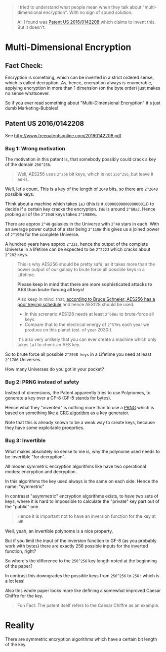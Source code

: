 > I tried to understand what people mean when they talk about "multi-dimensional encryption".
> With no sign of sound solution.
>
> All I found was [Patent US 2016/0142208](http://www.freepatentsonline.com/20160142208.pdf) which claims to invent this.
> But it doesn't.

# Multi-Dimensional Encryption

## Fact Check:

Encryption is something, which can be inverted in a strict ordered sense, which is called decryption.
As, hence, encryption always is enumerable, applying encryption in more than 1 dimension (on the byte order) just makes no sense whatsoever.

So if you ever read something about "Multi-Dimensional Encryption" it's just dumb Marketing-Bubbles!

## Patent US 2016/0142208

See http://www.freepatentsonline.com/20160142208.pdf

### Bug 1: Wrong motivation

The motivation in this patent is, that somebody possibly could crack a key of the domain `256^256`.

> Well, AES256 uses `2^256` bit keys, which is not `256^256`, but leave it as-is.

Well, let's count.  This is a key of the length of `2048` bits, so there are `2^2048` possible keys.

Think about a machine which takes `1aJ` (this is `0.000000000000000001J`)
to decide if a certain key cracks the encryption.  `1Ws` is around `2^60aJ`.
Hence probing all of the `2^2048` keys takes `2^1988Ws`.

There are approx `2^40` galaxies in the Universe with `2^40` stars in each.
With an average power output of a star being `2^110W` this gives us a
joined power of `2^190W` for the complete Universe.

A hundred years have approx `2^32s`, hence the output of the complete Universe
in a lifetime can be expected to be `2^222J` which cracks about `2^282` keys.

> This is why AES256 should be pretty safe, as it takes more than the power output of
> our galaxy to brute force all possible keys in a Lifetime.
>
> **Please keep in mind that there are more sophisticated attacks to AES than brute-forcing all keys!**
>
> Also keep in mind, that, [according to Bruce Schneier, AES256 has a poor keying schedule](https://www.schneier.com/blog/archives/2009/07/another_new_aes.html#c386957) and hence AES128 should be used.
>
> - In this screnario AES128 needs at least `2^68Ws` to brute-force all keys.
> - Compare that to the electrical energy of `2^57Ws` each year we produce on this planet (est. of year 2030!).
>
> It's also very unlikely that you can ever create a machine which only takes `1aJ` to check an AES key.

So to brute force all possible `2^2048 keys` in a Lifetime you need at least `2^1786` Universes.

How many Universes do you got in your pocket?


### Bug 2: PRNG instead of safety

Instead of dimensions, the Patent apparently tries to use Polynomes, to generate a key over a GF-8 (GF-8 stands for bytes).

Hence what they "invented" is nothing more than to use a [PRNG](https://en.wikipedia.org/wiki/Pseudorandom_number_generator)
which is based on something like a [CRC algorithm](https://en.wikipedia.org/wiki/Cyclic_redundancy_check) as a key generator.

Note that this is already known to be a weak way to create keys, because they have some exploitable proeprties.


### Bug 3: Invertible

What makes absolutely no sense to me is, why the polynome used needs to be invertible "for decryption".

All moden symmetric encryption algorithms like have two operational modes: encryption and decryption.

In this algorithms the key used always is the same on each side.  Hence the name: "symmetric"

In contrasst "asymmetric" encryption algorithms exists, to have two sets of keys,
where it is hard to impossible to calculate the "private" key part out of the "public" one.

> Hence it is important not to have an inversion function for the key at all!

Well, yeah, an invertible polynome is a nice property.

But if you limit the input of the inversion function to GF-8 (as you probably work with bytes)
there are exactly 256 possible inputs for the inverted function, right?

So where's the difference to the `256^256` key length noted at the beginning of the paper?

In contrast this downgrades the possible keys from `256^256` to `256!` which is a lot less!

Also this whole paper looks more like defining a somewhat improved Caesar Chiffre for the key.

> Fun Fact:  The patent itself refers to the Caesar Chiffre as an example.


# Reality

There are symmetric encryption algorithms which have a certain bit length of the key.

